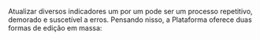 Atualizar diversos indicadores um por um pode ser um processo repetitivo, demorado e suscetível a erros. 
Pensando nisso, a Plataforma oferece duas formas de edição em massa:
